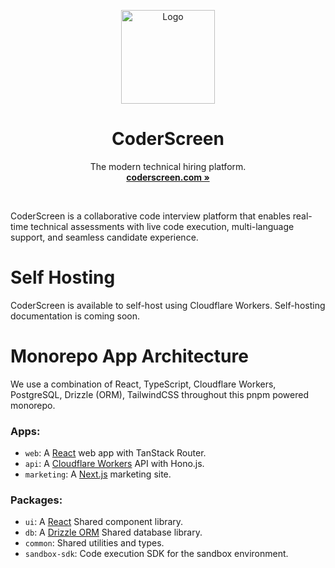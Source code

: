 <p align="center">
  <p align="center">
   <img width="150" height="150" src="https://raw.githubusercontent.com/coderscreen/coderscreen/content/logo.png" alt="Logo">
  </p>
	<h1 align="center"><b>CoderScreen</b></h1>
	<p align="center">
		The modern technical hiring platform.
    <br />
    <a href="https://coderscreen.com"><strong>coderscreen.com »</strong></a>
  </p>
</p>
<br/>

CoderScreen is a collaborative code interview platform that enables real-time technical assessments with live code execution, multi-language support, and seamless candidate experience.

# Self Hosting

CoderScreen is available to self-host using Cloudflare Workers. Self-hosting documentation is coming soon.

# Monorepo App Architecture

We use a combination of React, TypeScript, Cloudflare Workers, PostgreSQL, Drizzle (ORM), TailwindCSS throughout this pnpm powered monorepo.

### Apps:

- `web`: A [React](https://reactjs.org) web app with TanStack Router.
- `api`: A [Cloudflare Workers](https://workers.cloudflare.com) API with Hono.js.
- `marketing`: A [Next.js](https://nextjs.org) marketing site.

### Packages:

- `ui`: A [React](https://reactjs.org) Shared component library.
- `db`: A [Drizzle ORM](https://orm.drizzle.team/) Shared database library.
- `common`: Shared utilities and types.
- `sandbox-sdk`: Code execution SDK for the sandbox environment.
